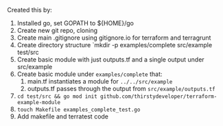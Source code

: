 Created this by:

1. Installed go, set GOPATH to ${HOME}/go
1. Create new git repo, cloning
1. Create main .gitignore using gitignore.io for terraform and terragrunt
1. Create directory structure `mkdir -p examples/complete src/example test/src  
1. Create basic module with just outputs.tf and a single output under src/example
1. Create basic module under `examples/complete` that:
    1. main.tf instantiates a module for `../../src/example`
    1. outputs.tf passes through the output from `src/example/outputs.tf`
1. `cd test/src && go mod init github.com/thirstydeveloper/terraform-example-module`
1. `touch Makefile examples_complete_test.go`
1. Add makefile and terratest code
